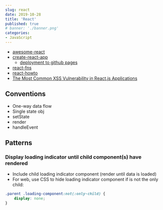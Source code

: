 ```yaml
---
slug: react
date: 2019-10-28
title: 'React'
published: true
# banner: './banner.png'
categories:
- JavaScript
---
```


- [awesome-react](https://github.com/enaqx/awesome-react)
- [create-react-app](https://github.com/facebook/create-react-app)
  - [deployment to github pages](https://create-react-app.dev/docs/deployment/#github-pages)
- [react-fns](https://github.com/jaredpalmer/react-fns)
- [react-howto](https://github.com/petehunt/react-howto)
- [The Most Common XSS Vulnerability in React.js Applications](https://medium.com/node-security/the-most-common-xss-vulnerability-in-react-js-applications-2bdffbcc1fa0)

## Conventions

- One-way data flow
- Single state obj
- setState
- render
- handleEvent

## Patterns

### Display loading indicator until child component(s) have rendered

- Include child loading indicator component (render until data is loaded)
- For web, use CSS to hide loading indicator component if is not the only child:

```css
.parent .loading-component:not(:only-child) {
	display: none;
}
```

